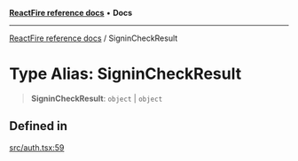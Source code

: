 [**ReactFire reference docs**](../README.md) • **Docs**

***

[ReactFire reference docs](../README.md) / SigninCheckResult

# Type Alias: SigninCheckResult

> **SigninCheckResult**: `object` \| `object`

## Defined in

[src/auth.tsx:59](https://github.com/Synapski/reactfire/blob/main/src/auth.tsx#L59)
